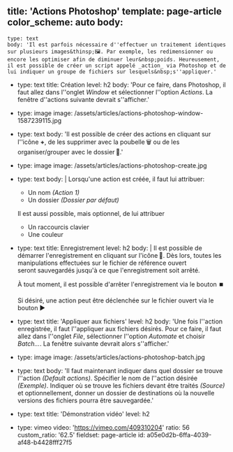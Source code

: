 title: 'Actions Photoshop'
template: page-article
color_scheme: auto
body:
  -
    type: text
    body: 'Il est parfois nécessaire d''effectuer un traitement identiques sur plusieurs images&thinsp;🖼️. Par exemple, les redimensionner ou encore les optimiser afin de diminuer leur&nbsp;poids. Heureusement, il est possible de créer un script appelé _action_ via Photoshop et de lui indiquer un groupe de fichiers sur lesquels&nbsp;s''appliquer.'
  -
    type: text
    title: Création
    level: h2
    body: 'Pour ce faire, dans Photoshop, il faut allez dans l''onglet _Window_ et sélectionner l''option _Actions_. La fenêtre d''actions suivante devrait&nbsp;s''afficher.'
  -
    type: image
    image: /assets/articles/actions-photoshop-window-1587239115.jpg
  -
    type: text
    body: 'Il est possible de créer des actions en cliquant sur l''icône **+**, de les supprimer avec la poubelle&thinsp;🗑️ ou de les organiser/grouper avec le&nbsp;dossier&thinsp;📁.'
  -
    type: image
    image: /assets/articles/actions-photoshop-create.jpg
  -
    type: text
    body: |
      Lorsqu'une action est créée, il faut lui&nbsp;attribuer:
      
      - Un nom _(Action 1)_
      - Un dossier _(Dossier par&nbsp;défaut)_
      
      Il est aussi possible, mais optionnel, de lui&nbsp;attribuer 
      
      - Un raccourcis clavier
      - Une couleur
  -
    type: text
    title: Enregistrement
    level: h2
    body: |
      Il est possible de démarrer l'enregistrement en cliquant sur l'icône&thinsp;🔴. Dès lors, toutes les manipulations effectuées sur le fichier de référence ouvert seront&nbsp;sauvegardés jusqu'à ce que l'enregistrement soit&nbsp;arrêté.
      
      À tout moment, il est possible d'arrêter l'enregistrement via le bouton&nbsp;⏹️
      
      Si désiré, une action peut être déclenchée sur le fichier ouvert via le bouton&nbsp;▶️
  -
    type: text
    title: 'Appliquer aux fichiers'
    level: h2
    body: 'Une fois l''action enregistrée, il faut l''appliquer aux fichiers désirés. Pour ce faire, il faut allez dans l''onglet _File_, sélectionner l''option _Automate_ et choisir _Batch..._. La fenêtre suivante devrait alors&nbsp;s''afficher.'
  -
    type: image
    image: /assets/articles/actions-photoshop-batch.jpg
  -
    type: text
    body: 'Il faut maintenant indiquer dans quel dossier se trouve l''action _(Default actions)_. Spécifier le nom de l''action désirée _(Exemple)_. Indiquer où se trouve les fichiers devant être traités _(Source)_ et optionnellement, donner un dossier de destinations où la nouvelle versions des fichiers pourra être&nbsp;sauvegardée.'
  -
    type: text
    title: 'Démonstration vidéo'
    level: h2
  -
    type: vimeo
    video: 'https://vimeo.com/409310204'
    ratio: 56
    custom_ratio: '62.5'
fieldset: page-article
id: a05e0d2b-6ffa-4039-af48-b4428fff27f5

